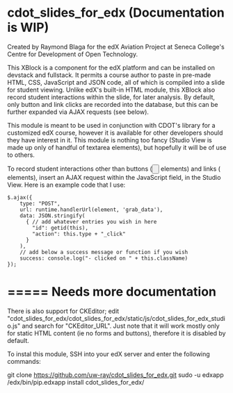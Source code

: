 # cdot_slides_for_edx (Documentation is WIP)

Created by Raymond Blaga for the edX Aviation Project at Seneca College's Centre for Development of Open Technology.

This XBlock is a component for the edX platform and can be installed on devstack and fullstack. It permits a course author to paste in pre-made HTML, CSS, JavaScript and JSON code, all of which is compiled into a slide for student viewing. Unlike edX's built-in HTML module, this XBlock also record student interactions within the slide, for later analysis. By default, only button and link clicks are recorded into the database, but this can be further expanded via AJAX requests (see below).

This module is meant to be used in conjunction with CDOT's library for a customized edX course, however it is available for other developers should they have interest in it. This module is nothing too fancy (Studio View is made up only of handful of textarea elements), but hopefully it will be of use to others.

To record student interactions other than buttons (<input type="button"> elements) and links (<a> elements), insert an AJAX request within the JavaScript field, in the Studio View. Here is an example code that I use:

    $.ajax({
        type: "POST",
        url: runtime.handlerUrl(element, 'grab_data'),
        data: JSON.stringify(
          { // add whatever entries you wish in here
            "id": getid(this), 
            "action": this.type + "_click"
          }
        ),
        // add below a success message or function if you wish
        success: console.log("- clicked on " + this.className)
    });


=====
Needs more documentation
=====


There is also support for CKEditor; edit "cdot_slides_for_edx/cdot_slides_for_edx/static/js/cdot_slides_for_edx_studio.js" and search for "CKEditor_URL". Just note that it will work mostly only for static HTML content (ie no forms and buttons), therefore it is disabled by default.

To instal this module, SSH into your edX server and enter the following commands:

  git clone https://github.com/uw-ray/cdot_slides_for_edx.git
  sudo -u edxapp /edx/bin/pip.edxapp install cdot_slides_for_edx/
